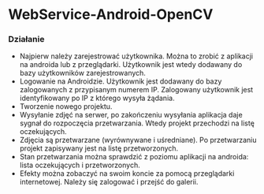 # WebService-Android-OpenCV

### Działanie ###
* Najpierw należy zarejestrować użytkownika. Można to zrobić z aplikacji na androida lub z przeglądarki. Użytkownik jest wtedy dodawany do bazy użytkowników zarejestrowanych.
* Logowanie na Androidzie. Użytkownik jest dodawany do bazy zalogowanych z przypisanym numerem IP. Zalogowany użytkownik jest identyfikowany po IP z którego wysyła żądania.
* Tworzenie nowego projektu.
* Wysyłanie zdjęć na serwer, po zakończeniu wysyłania aplikacja daje sygnał do rozpoczęcia przetwarzania. Wtedy projekt przechodzi na listę oczekujących.
* Zdjęcia są przetwarzane (wyrównywane i uśredniane). Po przetwarzaniu projekt zapisywany jest na listę przetworzonych.
* Stan przetwarzania można sprawdzić z poziomu aplikacji na androida: lista oczekujących i przetworzonych.
* Efekty można zobaczyć na swoim koncie za pomocą przeglądarki internetowej. Należy się zalogować i przejść do galerii. 

